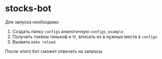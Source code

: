 # stocks-bot

Для запуска необходимо
  1. Создать папку `configs` аналогичную `configs_example`
  2. Получить токены тинькоф и тг, вписать их в нужные места в `configs`
  3. Вызвать `make reload`

После этого бот сможет отвечать на запросы

